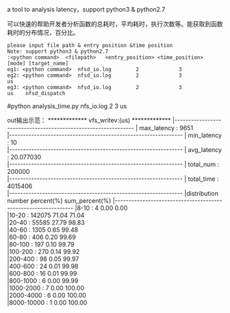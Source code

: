 
a tool to analysis latency，support python3 & python2.7

可以快速的帮助开发者分析函数的总耗时，平均耗时，执行次数等。能获取到函数耗时的分布情况，百分比。

```
please input file path & entry position &time position
Note: support python3 & python2.7 
:<python command>  <filepath>   <entry_position> <time_position> [mode] [target_name]
eg1: <python command>  nfsd_io.log        2             3                                
eg2: <python command>  nfsd_io.log        2             3             us                 
eg3: <python command>  nfsd_io.log        2             3             us    nfsd_dispatch
```

#python analysis_time.py nfs_io.log 2 3 us

out输出示范：
 *************    vfs_writev:(us)    ************* 
|---------------------------------------------------------------
|                      max_latency : 9651                         
|---------------------------------------------------------------
|                      min_latency : 10                         
|---------------------------------------------------------------
|                      avg_latency : 20.077030                         
|---------------------------------------------------------------
|                      total_num   : 200000                         
|---------------------------------------------------------------
|                      total_time  : 4015406                         
|---------------------------------------------------------------
|distribution        number        percent(%)       sum_percent(%)
|---------------------------------------------------------------
|8-10            :   4             0.00               0.00    
|10-20           :   142075             71.04               71.04    
|20-40           :   55585             27.79               98.83    
|40-60           :   1305             0.65               99.48    
|60-80           :   406             0.20               99.69    
|80-100          :   197             0.10               99.79    
|100-200         :   270             0.14               99.92    
|200-400         :   98             0.05               99.97    
|400-600         :   24             0.01               99.98    
|600-800         :   16             0.01               99.99    
|800-1000        :   6             0.00               99.99    
|1000-2000       :   7             0.00               100.00    
|2000-4000       :   6             0.00               100.00    
|8000-10000      :   1             0.00               100.00
